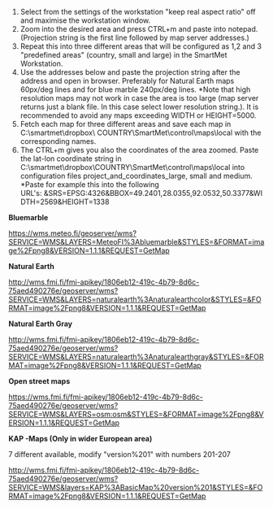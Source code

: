 1. Select from the settings of the workstation "keep real aspect ratio" off and maximise the workstation window. 
2. Zoom into the desired area and press CTRL+m and paste into notepad. (Projection string is the first line followed by map server addresses.) 
3. Repeat this into three different areas that will be configured as 1,2 and 3 "predefined areas" (country, small and large) in the SmartMet Workstation. 
4. Use the addresses below and paste the projection string after the address and open in browser. Preferably for Natural Earth maps 60px/deg lines and for blue marble 240px/deg lines. *Note that high resolution maps may not work in case the area is too large (map server returns just a blank file. In this case select lower resolution string.). It is recommended to avoid any maps exceeding WIDTH or HEIGHT=5000. 
5. Fetch each map for three different areas and save each map in C:\smartmet\dropbox\ COUNTRY\SmartMet\control\maps\local with the corresponding names. 
6. The CTRL+m gives you also the coordinates of the area zoomed. Paste the lat-lon coordinate string in C:\smartmet\dropbox\COUNTRY\SmartMet\control\maps\local into configuration files project_and_coordinates_large, small and medium.
*Paste for example this into the following URL's: &SRS=EPSG:4326&BBOX=49.2401,28.0355,92.0532,50.3377&WIDTH=2569&HEIGHT=1338

**Bluemarble**

https://wms.meteo.fi/geoserver/wms?SERVICE=WMS&LAYERS=MeteoFI%3Abluemarble&STYLES=&FORMAT=image%2Fpng8&VERSION=1.1.1&REQUEST=GetMap

**Natural Earth**

http://wms.fmi.fi/fmi-apikey/1806eb12-419c-4b79-8d6c-75aed490276e/geoserver/wms?SERVICE=WMS&LAYERS=naturalearth%3Anaturalearthcolor&STYLES=&FORMAT=image%2Fpng8&VERSION=1.1.1&REQUEST=GetMap

**Natural Earth Gray**

http://wms.fmi.fi/fmi-apikey/1806eb12-419c-4b79-8d6c-75aed490276e/geoserver/wms?SERVICE=WMS&LAYERS=naturalearth%3Anaturalearthgray&STYLES=&FORMAT=image%2Fpng8&VERSION=1.1.1&REQUEST=GetMap

**Open street maps**

https://wms.fmi.fi/fmi-apikey/1806eb12-419c-4b79-8d6c-75aed490276e/geoserver/wms?SERVICE=WMS&LAYERS=osm:osm&STYLES=&FORMAT=image%2Fpng8&VERSION=1.1.1&REQUEST=GetMap

**KAP -Maps (Only in wider European area)**

7 different available, modify "version%201" with numbers 201-207

http://wms.fmi.fi/fmi-apikey/1806eb12-419c-4b79-8d6c-75aed490276e/geoserver/wms?SERVICE=WMS&layers=KAP%3ABasicMap%20version%201&STYLES=&FORMAT=image%2Fpng8&VERSION=1.1.1&REQUEST=GetMap
